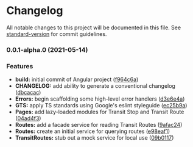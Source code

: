 # Changelog

All notable changes to this project will be documented in this file. See [standard-version](https://github.com/conventional-changelog/standard-version) for commit guidelines.

### 0.0.1-alpha.0 (2021-05-14)


### Features

* **build:** initial commit of Angular project ([f964c6a](https://github.com/cwgruss/NextTrip-Transit-Study/commit/f964c6a64a0518edddb42ba82167688e6a80a878))
* **CHANGELOG:** add ability to generate a conventional changelog ([dbcacac](https://github.com/cwgruss/NextTrip-Transit-Study/commit/dbcacacc475c174a566bfda3dddfe47510a28cd8))
* **Errors:** begin scaffolding some high-level error handlers ([d3e6e4a](https://github.com/cwgruss/NextTrip-Transit-Study/commit/d3e6e4ac5fe227864b033e098abf10fe97f234dd))
* **GTS:** apply TS standards using Google's eslint styleguide ([ec25b9a](https://github.com/cwgruss/NextTrip-Transit-Study/commit/ec25b9a3d4ccf45084c398806015334917c291fc))
* **Pages:** add lazy-loaded modules for Transit Stop and Transit Route ([04ad4f3](https://github.com/cwgruss/NextTrip-Transit-Study/commit/04ad4f3bec8f5f27a48642f8ca97dd53b6f8f0a4))
* **Routes:** add a facade service for reading Transit Routes ([9afac24](https://github.com/cwgruss/NextTrip-Transit-Study/commit/9afac244d5b8a2711c0f655f7d95c1b5e9ae50a9))
* **Routes:** create an initial service for querying routes ([e98eaf1](https://github.com/cwgruss/NextTrip-Transit-Study/commit/e98eaf1c878c4b26a17c96586267bc0fec0a2ccf))
* **TransitRoutes:** stub out a mock service for local use ([09b0117](https://github.com/cwgruss/NextTrip-Transit-Study/commit/09b0117fe0e94208d89400b6d6d60e686a30424b))
